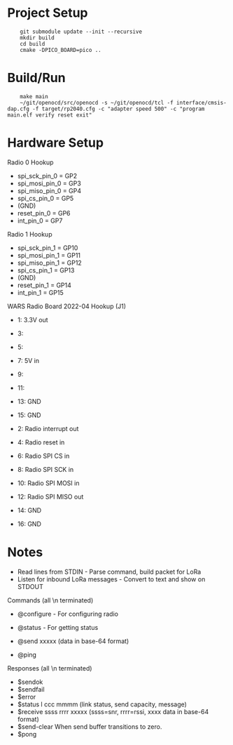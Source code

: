 Project Setup
=============

        git submodule update --init --recursive
        mkdir build
        cd build
        cmake -DPICO_BOARD=pico ..

Build/Run
=========

        make main
        ~/git/openocd/src/openocd -s ~/git/openocd/tcl -f interface/cmsis-dap.cfg -f target/rp2040.cfg -c "adapter speed 500" -c "program main.elf verify reset exit"

Hardware Setup
==============

Radio 0 Hookup

* spi_sck_pin_0 = GP2
* spi_mosi_pin_0 = GP3
* spi_miso_pin_0 = GP4
* spi_cs_pin_0 = GP5
* (GND)
* reset_pin_0 = GP6
* int_pin_0 = GP7

Radio 1 Hookup

* spi_sck_pin_1 = GP10
* spi_mosi_pin_1 = GP11
* spi_miso_pin_1 = GP12
* spi_cs_pin_1 = GP13
* (GND)
* reset_pin_1 = GP14
* int_pin_1 = GP15

WARS Radio Board 2022-04 Hookup (J1)

* 1: 3.3V out
* 3: 
* 5: 
* 7: 5V in 
* 9: 
* 11: 
* 13: GND
* 15: GND

* 2: Radio interrupt out
* 4: Radio reset in
* 6: Radio SPI CS in
* 8: Radio SPI SCK in 
* 10: Radio SPI MOSI in
* 12: Radio SPI MISO out 
* 14: GND
* 16: GND

Notes
=====

* Read lines from STDIN
        - Parse command, build packet for LoRa
* Listen for inbound LoRa messages
        - Convert to text and show on STDOUT

Commands (all \n terminated)

* @configure - For configuring radio
* @status - For getting status 

* @send xxxxx (data in base-64 format)
* @ping 

Responses (all \n terminated)

* $sendok
* $sendfail
* $error
* $status l ccc mmmm (link status, send capacity, message)
* $receive ssss rrrr xxxxx (ssss=snr, rrrr=rssi, xxxx data in base-64 format)
* $send-clear When send buffer transitions to zero.
* $pong